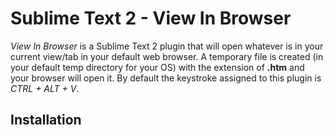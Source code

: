 Sublime Text 2 - View In Browser
================================

*View In Browser* is a Sublime Text 2 plugin that will open whatever is in your
current view/tab in your default web browser. A temporary file is created (in
your default temp directory for your OS) with the extension of **.htm** and
your browser will open it. By default the keystroke assigned to this plugin
is *CTRL + ALT + V*.

## Installation
